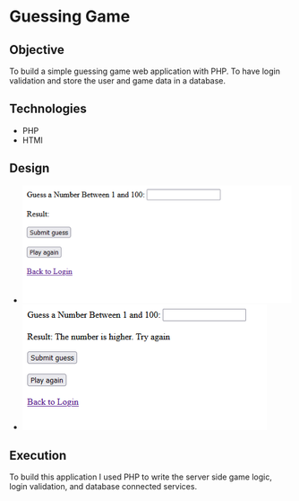# Guessing Game

## Objective
To build a simple guessing game web application with PHP. To have login validation and store the user and game data in a database.

## Technologies
- PHP
- HTMl

## Design

- ![guess](guess1.png)
- ![guess](guess2.png)

## Execution
To build this application I used PHP to write the server side game logic, login validation, and database connected services. 
